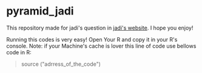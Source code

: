 pyramid_jadi
============

This repository made for jadi's question in <a href="jadi.net">jadi's website</a>. I hope you enjoy!

Running this codes is very easy! Open Your R and copy it in your R's console. 
Note: if your Machine's cache is lover this line of code use bellows code in R:

> source ("adrress_of_the_code")
